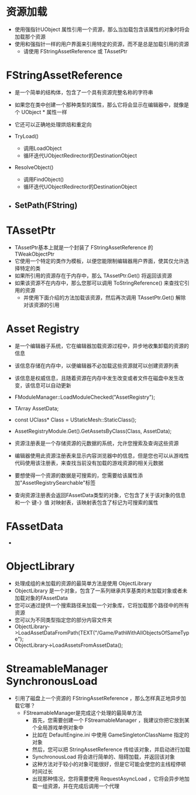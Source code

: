 # 资源加载
- 使用强指针UObject 属性引用一个资源，那么当加载包含该属性的对象时将会加载那个资源
- 使用和强指针一样的用户界面来引用特定的资源，而不是总是加载引用的资源
  - 请使用 FStringAssetReference 或 TAssetPtr
# FStringAssetReference
  - 是一个简单的结构体，包含了一个具有资源完整名称的字符串
  - 如果您在类中创建一个那种类型的属性，那么它将会显示在编辑器中，就像是个 UObject * 属性一样
  - 它还可以正确地处理烘焙和重定向
  - TryLoad()
    - 调用LoadObject
    - 循环迭代UObjectRedirector的DestinationObject

  - ResolveObject()
    - 调用FindObject()
    - 循环迭代UObjectRedirector的DestinationObject

  - SetPath(FString)
    -
# TAssetPtr
  - TAssetPtr基本上就是一个封装了 FStringAssetReference 的 TWeakObjectPtr
  - 它使用一个特定的类作为模板，以便您能限制编辑器用户界面，使其仅允许选择特定的类
  - 如果所引用的资源存在于内存中，那么 TAssetPtr.Get() 将返回该资源
  - 如果该资源不在内存中，那么您那可以调用 ToStringReference() 来查找它引用的资源
    - 并使用下面介绍的方法加载该资源，然后再次调用 TAssetPtr.Get() 解除对该资源的引用

# Asset Registry
- 是一个编辑器子系统，它在编辑器加载资源过程中，异步地收集卸载的资源的信息
- 该信息存储在内存中，以便编辑器不必加载这些资源就可以创建资源列表
- 该信息是权威信息，且随着资源在内存中发生改变或者文件在磁盘中发生改变，该信息可以自动更新

- FModuleManager::LoadModuleChecked<FAssetRegistryModule>("AssetRegistry");
- TArray<FAssetData> AssetData;
- const UClass* Class = UStaticMesh::StaticClass();
- AssetRegistryModule.Get().GetAssetsByClass(Class, AssetData);

- 资源注册表是一个存储资源的元数据的系统，允许您搜索及查询这些资源
- 编辑器使用此资源注册表来显示内容浏览器中的信息，但是您也可以从游戏性代码使用该注册表，来查找当前没有加载的游戏资源的相关元数据
- 要想使得一个资源的数据是可搜索的，您需要给该属性添加"AssetRegistrySearchable"标签
- 查询资源注册表会返回FAssetData类型的对象，它包含了关于该对象的信息和一个 键-》值 对映射表，该映射表包含了标记为可搜索的属性

# FAssetData
-
# ObjectLibrary
- 处理成组的未加载的资源的最简单方法是使用 ObjectLibrary
- ObjectLibrary 是一个对象，包含了一系列继承共享基类的未加载对象或者未加载对象的FAssetData
- 您可以通过提供一个搜索路径来加载一个对象库，它将加载那个路径中的所有资源
- 您可以为不同类型指定您的部分内容文件夹
- ObjectLibrary->LoadAssetDataFromPath(TEXT("/Game/PathWithAllObjectsOfSameType");
- ObjectLibrary->LoadAssetsFromAssetData();

# StreamableManager SynchronousLoad
- 引用了磁盘上一个资源的 FStringAssetReference ，那么怎样真正地异步加载它哪？
  - FStreamableManager是完成这个处理的最简单方法
    - 首先，您需要创建一个 FStreamableManager ，我建议你把它放到某个全局游戏单例对象中
    - 比如在 DefaultEngine.ini 中使用 GameSingletonClassName 指定的对象
    - 然后，您可以把 StringAssetReference 传给该对象，并启动进行加载
    - SynchronousLoad 将会进行简单的、阻碍加载，并返回该对象
    - 这种方法对于较小的对象可能很好，但是它可能会使您的主线程停顿时间过长
    - 出现那种情况，您将需要使用 RequestAsyncLoad ，它将会异步地加载一组资源，并在完成后调用一个代理
